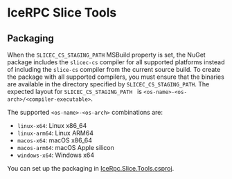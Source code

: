 # IceRPC Slice Tools

## Packaging

When the `SLICEC_CS_STAGING_PATH` MSBuild property is set, the NuGet package includes the `slicec-cs` compiler for all
supported platforms instead of including the `slice-cs` compiler from the current source build. To create the package
with all supported compilers, you must ensure that the binaries are available in the directory specified by
`SLICEC_CS_STAGING_PATH`. The expected layout for `SLICEC_CS_STAGING_PATH ` is
`<os-name>-<os-arch>/<compiler-executable>`.

The supported `<os-name>-<os-arch>` combinations are:

- `linux-x64`: Linux x86_64
- `linux-arm64`: Linux ARM64
- `macos-x64`: macOS x86_64
- `macos-arm64`: macOS Apple silicon
- `windows-x64`: Windows x64

You can set up the packaging in [IceRpc.Slice.Tools.csproj](./src/IceRpc.Slice.Tools/IceRpc.Slice.Tools.csproj).
